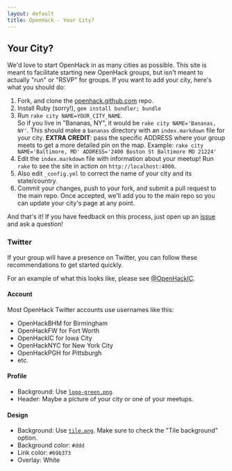 ```yaml
---
layout: default
title: OpenHack - Your City?
---
```


## Your City?

We'd love to start OpenHack in as many cities as possible. This site is meant to facilitate starting new OpenHack groups, but isn't meant to actually "run" or "RSVP" for groups. If you want to add your city, here's what you should do:

1. Fork, and clone the [openhack.github.com](https://github.com/openhack/openhack.github.com) repo.
2. Install Ruby (sorry!), `gem install bundler; bundle`
3. Run `rake city NAME=YOUR_CITY_NAME`.<br />So if you live in "Bananas, NY", it would be `rake city NAME='Bananas, NY'`. This should make a `bananas` directory with an `index.markdown` file for your city. __EXTRA CREDIT__: pass the specific ADDRESS where your group meets to get a more detailed pin on the map. Example: `rake city NAME='Baltimore, MD' ADDRESS='2400 Boston St Baltimore MD 21224'`
4. Edit the `index.markdown` file with information about your meetup! Run `rake` to see the site in action on `http://localhost:4000`.
5. Also edit `_config.yml` to correct the name of your city and its state/country.
6. Commit your changes, push to your fork, and submit a pull request to the main repo. Once accepted, we'll add you to the main repo so you can update your city's page at any point.

And that's it! If you have feedback on this process, just open up an [issue](https://github.com/openhack/openhack.github.com/issues) and ask a question!

### Twitter

If your group will have a presence on Twitter, you can follow these recommendations to get started quickly.

For an example of what this looks like, please see [@OpenHackIC](https://twitter.com/OpenHackIC).

#### Account

Most OpenHack Twitter accounts use usernames like this:

* OpenHackBHM for Birmingham
* OpenHackFW for Fort Worth
* OpenHackIC for Iowa City
* OpenHackNYC for New York City
* OpenHackPGH for Pittsburgh
* etc.

#### Profile

* Background: Use [`logo-green.png`](/images/logo-green.png).
* Header: Maybe a picture of your city or one of your meetups.

#### Design

* Background: Use [`tile.png`](/images/tile.png).  Make sure to check the "Tile background" option.
* Background color: `#ddd`
* Link color: `#69b373`
* Overlay: White
